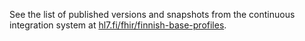 See the list of published versions and snapshots from the continuous integration system at
[hl7.fi/fhir/finnish-base-profiles](https://www.hl7.fi/fhir/finnish-base-profiles/history.html).
